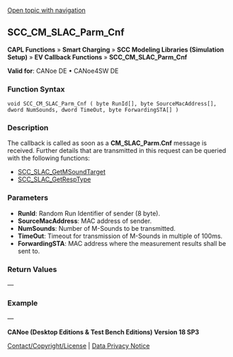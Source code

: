 [Open topic with navigation](../../../../../CANoeDEFamily.htm#Topics/CAPLFunctions/SmartCharging/Callbacks/CAPLfunctionSCCCMSLACParmCnf.md)

## SCC_CM_SLAC_Parm_Cnf

**CAPL Functions** » **Smart Charging** » **SCC Modeling Libraries (Simulation Setup)** » **EV Callback Functions** » **SCC_CM_SLAC_Parm_Cnf**

**Valid for**: CANoe DE • CANoe4SW DE

### Function Syntax

```plaintext
void SCC_CM_SLAC_Parm_Cnf ( byte RunId[], byte SourceMacAddress[], dword NumSounds, dword TimeOut, byte ForwardingSTA[] )
```

### Description

The callback is called as soon as a **CM_SLAC_Parm.Cnf** message is received. Further details that are transmitted in this request can be queried with the following functions:

- [SCC_SLAC_GetMSoundTarget](../Functions/CAPLfunctionSCCSLACGetMSoundTarget.md)
- [SCC_SLAC_GetRespType](../Functions/CAPLfunctionSCCSLACGetRespType.md)

### Parameters

- **RunId**: Random Run Identifier of sender (8 byte).
- **SourceMacAddress**: MAC address of sender.
- **NumSounds**: Number of M-Sounds to be transmitted.
- **TimeOut**: Timeout for transmission of M-Sounds in multiple of 100ms.
- **ForwardingSTA**: MAC address where the measurement results shall be sent to.

### Return Values

—

### Example

—

**CANoe (Desktop Editions & Test Bench Editions) Version 18 SP3**

[Contact/Copyright/License](../../../Shared/ContactCopyrightLicense.md) | [Data Privacy Notice](https://www.vector.com/int/en/company/get-info/privacy-policy/)
